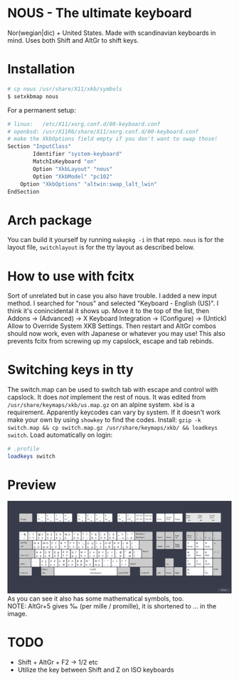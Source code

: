 # NOUS - The ultimate keyboard
Nor(wegian|dic) + United States. Made with scandinavian keyboards in mind. Uses both Shift and AltGr to shift keys.

# Installation
```sh
# cp nous /usr/share/X11/xkb/symbols
$ setxkbmap nous
```
For a permanent setup:
```sh
# linux:   /etc/X11/xorg.conf.d/00-keyboard.conf
# openbsd: /usr/X11R6/share/X11/xorg.conf.d/00-keyboard.conf
# make the XkbOptions field empty if you don't want to swap those!
Section "InputClass"
        Identifier "system-keyboard"
        MatchIsKeyboard "on"
        Option "XkbLayout" "nous"
        Option "XkbModel" "pc102"
	Option "XkbOptions" "altwin:swap_lalt_lwin"
EndSection
```

# Arch package
You can build it yourself by running `makepkg -i` in that repo. `nous` is for the layout file, `switchlayout` is for the tty layout as described below.

# How to use with fcitx
Sort of unrelated but in case you also have trouble. I added a new input method. I searched for "nous" and selected "Keyboard - English (US)". I think it's conincidental it shows up. Move it to the top of the list, then Addons -> (Advanced) -> X Keyboard Integration -> (Configure) -> (Untick) Allow to Override System XKB Settings. Then restart and AltGr combos should now work, even with Japanese or whatever you may use! This also prevents fcitx from screwing up my capslock, escape and tab rebinds.

# Switching keys in tty
The switch.map can be used to switch tab with escape and control with capslock. It does *not* implement the rest of nous. It was edited from `/usr/share/keymaps/xkb/us.map.gz` on an alpine system. `kbd` is a requirement. Apparently keycodes can vary by system. If it doesn't work make your own by using `showkey` to find the codes. Install: `gzip -k switch.map && cp switch.map.gz /usr/share/keymaps/xkb/ && loadkeys switch`. Load automatically on login:
```sh
# .profile
loadkeys switch
```

# Preview
![preview](preview.png)
As you can see it also has some mathematical symbols, too.\
NOTE: AltGr+5 gives ‰ (per mille / promille), it is shortened to ... in the image.

# TODO
* Shift + AltGr + F2 → 1/2 etc
* Utilize the key between Shift and Z on ISO keyboards
